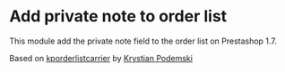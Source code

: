 # Add private note to order list

This module add the private note field to the order list on Prestashop 1.7.

Based on [kporderlistcarrier](https://github.com/kpodemski/kporderlistcarrier) by [Krystian Podemski](https://github.com/kpodemski)
